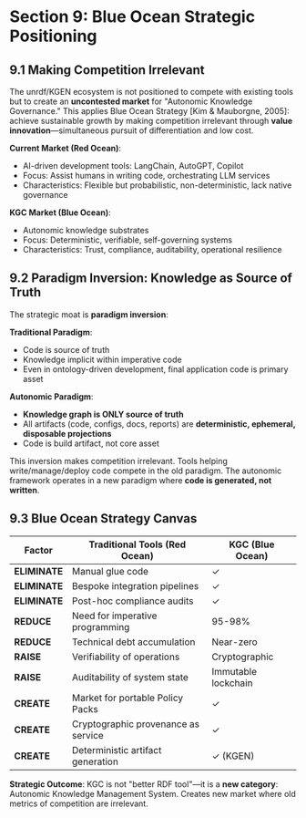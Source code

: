 # Section 9: Blue Ocean Strategic Positioning

## 9.1 Making Competition Irrelevant

The unrdf/KGEN ecosystem is not positioned to compete with existing tools but to create an **uncontested market** for "Autonomic Knowledge Governance." This applies Blue Ocean Strategy [Kim & Mauborgne, 2005]: achieve sustainable growth by making competition irrelevant through **value innovation**—simultaneous pursuit of differentiation and low cost.

**Current Market (Red Ocean)**:
- AI-driven development tools: LangChain, AutoGPT, Copilot
- Focus: Assist humans in writing code, orchestrating LLM services
- Characteristics: Flexible but probabilistic, non-deterministic, lack native governance

**KGC Market (Blue Ocean)**:
- Autonomic knowledge substrates
- Focus: Deterministic, verifiable, self-governing systems
- Characteristics: Trust, compliance, auditability, operational resilience

## 9.2 Paradigm Inversion: Knowledge as Source of Truth

The strategic moat is **paradigm inversion**:

**Traditional Paradigm**:
- Code is source of truth
- Knowledge implicit within imperative code
- Even in ontology-driven development, final application code is primary asset

**Autonomic Paradigm**:
- **Knowledge graph is ONLY source of truth**
- All artifacts (code, configs, docs, reports) are **deterministic, ephemeral, disposable projections**
- Code is build artifact, not core asset

This inversion makes competition irrelevant. Tools helping write/manage/deploy code compete in the old paradigm. The autonomic framework operates in a new paradigm where **code is generated, not written**.

## 9.3 Blue Ocean Strategy Canvas

| Factor | Traditional Tools (Red Ocean) | KGC (Blue Ocean) |
|--------|-------------------------------|------------------|
| **ELIMINATE** | Manual glue code | ✓ |
| **ELIMINATE** | Bespoke integration pipelines | ✓ |
| **ELIMINATE** | Post-hoc compliance audits | ✓ |
| **REDUCE** | Need for imperative programming | 95-98% |
| **REDUCE** | Technical debt accumulation | Near-zero |
| **RAISE** | Verifiability of operations | Cryptographic |
| **RAISE** | Auditability of system state | Immutable lockchain |
| **CREATE** | Market for portable Policy Packs | ✓ |
| **CREATE** | Cryptographic provenance as service | ✓ |
| **CREATE** | Deterministic artifact generation | ✓ (KGEN) |

**Strategic Outcome**: KGC is not "better RDF tool"—it is a **new category**: Autonomic Knowledge Management System. Creates new market where old metrics of competition are irrelevant.
